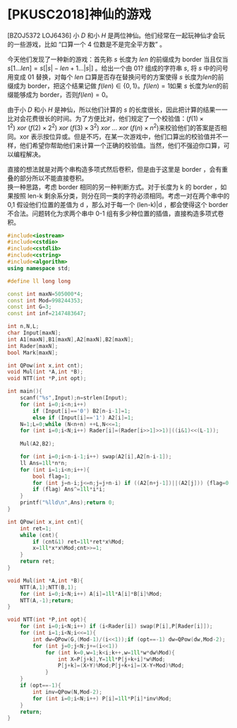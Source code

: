 # [PKUSC2018]神仙的游戏
[BZOJ5372 LOJ6436]
小 $D$ 和小 $H$ 是两位神仙。他们经常在一起玩神仙才会玩的一些游戏，比如 “口算一个 4 位数是不是完全平方数” 。

今天他们发现了一种新的游戏：首先称 $s$ 长度为 $len$ 的前缀成为 border 当且仅当 $s[1\dots len ] = s[|s|-len + 1\dots |s|]$ 。给出一个由 01? 组成的字符串 $s$, 将 $s$ 中的问号用变成 01 替换，对每个 $len$ 口算是否存在替换问号的方案使得 $s$ 长度为$len$的前缀成为 border，把这个结果记做 $f(len)\in \{0,1\}$。$f(len) = 1$如果 $s$ 长度为$len$的前缀能够成为 border，否则$f(len) = 0$。

由于小 $D$ 和小 $H$ 是神仙，所以他们计算的 $s$ 的长度很长，因此把计算的结果一一比对会花费很长的时间。为了方便比对，他们规定了一个校验值：$(f(1)\times 1^2)~xor~(f(2)\times 2^2)~xor~(f(3)\times 3^2)~xor~\dots~xor~(f(n)\times n^2)$来校验他们的答案是否相同。xor 表示按位异或。但是不巧，在某一次游戏中，他们口算出的校验值并不一样，他们希望你帮助他们来计算一个正确的校验值。当然，他们不强迫你口算，可以编程解决。

直接的想法就是对两个串构造多项式然后卷积，但是由于这里是 border ，会有重叠的部分所以不能直接卷积。  
换一种思路，考虑 border 相同的另一种判断方式。对于长度为 k 的 border ，如果按照  len-k 剩余系分类，则分在同一类的字符必须相同。考虑一对在两个串中的 0,1 假设他们位置的差值为 d ，那么对于每一个 (len-k)|d ，都会使得这个 border 不合法。问题转化为求两个串中 0-1 组有多少种位置的插值，直接构造多项式卷积。

```cpp
#include<iostream>
#include<cstdio>
#include<cstdlib>
#include<cstring>
#include<algorithm>
using namespace std;

#define ll long long

const int maxN=505000*4;
const int Mod=998244353;
const int G=3;
const int inf=2147483647;

int n,N,L;
char Input[maxN];
int A1[maxN],B1[maxN],A2[maxN],B2[maxN];
int Rader[maxN];
bool Mark[maxN];

int QPow(int x,int cnt);
void Mul(int *A,int *B);
void NTT(int *P,int opt);

int main(){
	scanf("%s",Input);n=strlen(Input);
	for (int i=0;i<n;i++)
		if (Input[i]=='0') B2[n-i-1]=1;
		else if (Input[i]=='1') A2[i]=1;
	N=1;L=0;while (N<n+n) ++L,N<<=1;
	for (int i=0;i<N;i++) Rader[i]=(Rader[i>>1]>>1)|((i&1)<<(L-1));
	
	Mul(A2,B2);

	for (int i=0;i<n-i-1;i++) swap(A2[i],A2[n-i-1]);
	ll Ans=1ll*n*n;
	for (int i=1;i<n;i++){
		bool flag=1;
		for (int j=n-i;j<=n;j=j+n-i) if ((A2[n+j-1])||(A2[j])) {flag=0;break;}
		if (flag) Ans^=1ll*i*i;
	}
	printf("%lld\n",Ans);return 0;
}

int QPow(int x,int cnt){
	int ret=1;
	while (cnt){
		if (cnt&1) ret=1ll*ret*x%Mod;
		x=1ll*x*x%Mod;cnt>>=1;
	}
	return ret;
}

void Mul(int *A,int *B){
	NTT(A,1);NTT(B,1);
	for (int i=0;i<N;i++) A[i]=1ll*A[i]*B[i]%Mod;
	NTT(A,-1);return;
}

void NTT(int *P,int opt){
	for (int i=0;i<N;i++) if (i<Rader[i]) swap(P[i],P[Rader[i]]);
	for (int i=1;i<N;i<<=1){
		int dw=QPow(G,(Mod-1)/(i<<1));if (opt==-1) dw=QPow(dw,Mod-2);
		for (int j=0;j<N;j+=(i<<1))
			for (int k=0,w=1;k<i;k++,w=1ll*w*dw%Mod){
				int X=P[j+k],Y=1ll*P[j+k+i]*w%Mod;
				P[j+k]=(X+Y)%Mod;P[j+k+i]=(X-Y+Mod)%Mod;
			}
	}
	if (opt==-1){
		int inv=QPow(N,Mod-2);
		for (int i=0;i<N;i++) P[i]=1ll*P[i]*inv%Mod;
	}
	return;
}
```